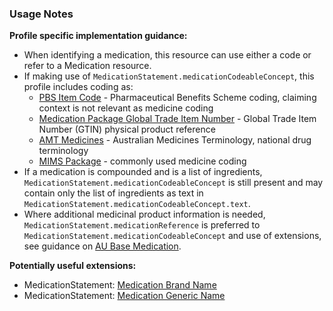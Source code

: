### Usage Notes

**Profile specific implementation guidance:**
- When identifying a medication, this resource can use either a code or refer to a Medication resource. 
- If making use of `MedicationStatement.medicationCodeableConcept`, this profile includes coding as:
  - [PBS Item Code](https://www.pbs.gov.au/pbs/home) - Pharmaceutical Benefits Scheme coding, claiming context is not relevant as medicine coding
  - [Medication Package Global Trade Item Number](http://terminology.hl7.org/ValueSet/v3-GTIN) - Global Trade Item Number (GTIN) physical product reference
  - [AMT Medicines](https://healthterminologies.gov.au/fhir/ValueSet/australian-medication-1) - Australian Medicines Terminology, national drug terminology
  - [MIMS Package](https://www.mims.com.au/index.php) - commonly used medicine coding
- If a medication is compounded and is a list of ingredients, `MedicationStatement.medicationCodeableConcept` is still present and may contain only the list of ingredients as text in `MedicationStatement.medicationCodeableConcept.text`.
- Where additional medicinal product information is needed, `MedicationStatement.medicationReference` is preferred to `MedicationStatement.medicationCodeableConcept` and use of extensions, see guidance on [AU Base Medication](StructureDefinition-au-medication.html).

**Potentially useful extensions:**
* MedicationStatement: [Medication Brand Name](StructureDefinition-medication-brand-name.html)
* MedicationStatement: [Medication Generic Name](StructureDefinition-medication-generic-name.html)